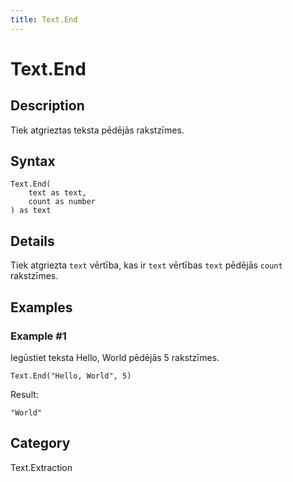 ```yaml
---
title: Text.End
---
```


# Text.End


## Description

Tiek atgrieztas teksta pēdējās rakstzīmes.


## Syntax

```powerquery
Text.End(
    text as text,
    count as number
) as text
```


## Details

Tiek atgriezta <code>text</code> vērtība, kas ir <code>text</code> vērtības <code>text</code> pēdējās <code>count</code> rakstzīmes.


## Examples

### Example #1 
Iegūstiet teksta Hello, World pēdējās 5 rakstzīmes.
```powerquery
Text.End("Hello, World", 5)
```

Result: 
```powerquery
"World"
```




## Category
Text.Extraction
